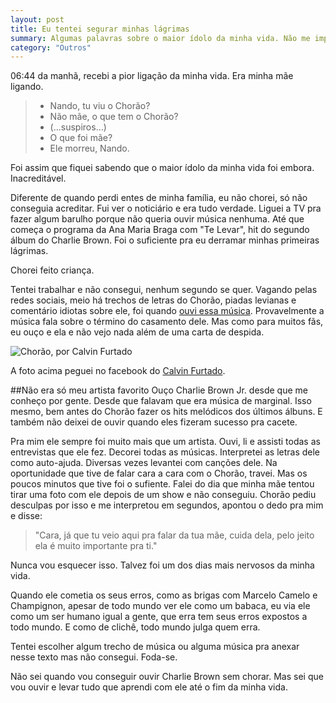 ```yaml
---
layout: post
title: Eu tentei segurar minhas lágrimas
summary: Algumas palavras sobre o maior ídolo da minha vida. Não me importo se você não gosta do Chorão, mas desejo que tenha um ídolo tão legal e inspirador quanto o meu.
category: "Outros"
---
```


06:44 da manhã, recebi a pior ligação da minha vida. Era minha mãe ligando.

> - Nando, tu viu o Chorão?
> - Não mãe, o que tem o Chorão?
> - (...suspiros...)
> - O que foi mãe?
> - Ele morreu, Nando.

Foi assim que fiquei sabendo que o maior ídolo da minha vida foi embora. Inacreditável.

Diferente de quando perdi entes de minha família, eu não chorei, só não conseguia acreditar. Fui ver o noticiário e era tudo verdade. Liguei a TV pra fazer algum barulho porque não queria ouvir música nenhuma. Até que começa o programa da Ana Maria Braga com "Te Levar", hit do segundo álbum do Charlie Brown. Foi o suficiente pra eu derramar minhas primeiras lágrimas.

Chorei feito criança.

Tentei trabalhar e não consegui, nenhum segundo se quer. Vagando pelas redes sociais, meio há trechos de letras do Chorão, piadas levianas e comentário idiotas sobre ele, foi quando [ouvi essa música](http://www.youtube.com/watch?v=TDaluGT5-ps).
Provavelmente a música fala sobre o término do casamento dele. Mas como para muitos fãs, eu ouço e ela e não vejo nada além de uma carta de despida.

![Chorão, por Calvin Furtado](http://i.imgur.com/A5r8joJ.jpg)

A foto acima peguei no facebook do [Calvin Furtado](https://www.facebook.com/photo.php?fbid=374674765919110&set=a.374673759252544.91662.100001297688441&type=1&relevant_count=1).



##Não era só meu artista favorito
Ouço Charlie Brown Jr. desde que me conheço por gente. Desde que falavam que era música de marginal. Isso mesmo, bem antes do Chorão fazer os hits melódicos dos últimos álbuns. E também não deixei de ouvir quando eles fizeram sucesso pra cacete.

Pra mim ele sempre foi muito mais que um artista. Ouvi, li e assisti todas as entrevistas que ele fez. Decorei todas as músicas. Interpretei as letras dele como auto-ajuda. Diversas vezes levantei com canções dele. Na oportunidade que tive de falar cara a cara com o Chorão, travei. Mas os poucos minutos que tive foi o sufiente. Falei do dia que minha mãe tentou tirar uma foto com ele depois de um show e não conseguiu. Chorão pediu desculpas por isso e me interpretou em segundos, apontou o dedo pra mim e disse:

> "Cara, já que tu veio aqui pra falar da tua mãe, cuida dela, pelo jeito ela é muito importante pra ti."

Nunca vou esquecer isso. Talvez foi um dos dias mais nervosos da minha vida.

Quando ele cometia os seus erros, como as brigas com Marcelo Camelo e Champignon, apesar de todo mundo ver ele como um babaca, eu via ele como um ser humano igual a gente, que erra tem seus erros expostos a todo mundo. E como de clichê, todo mundo julga quem erra.

Tentei escolher algum trecho de música ou alguma música pra anexar nesse texto mas não consegui. Foda-se.

Não sei quando vou conseguir ouvir Charlie Brown sem chorar. Mas sei que vou ouvir e levar tudo que aprendi com ele até o fim da minha vida.




